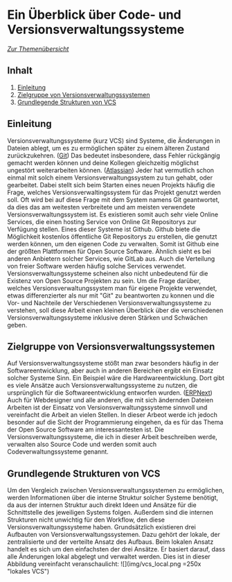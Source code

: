 Ein Überblick über Code- und Versionsverwaltungssysteme
=================================================
*[Zur Themenübersicht](../../themen.md)*

Inhalt
------
1. [Einleitung](#einleitung)
2. [Zielgruppe von Versionsverwaltungssystemen](#zielgruppe)
2. [Grundlegende Strukturen von VCS](#strukturen)

Einleitung
----------

Versionsverwaltungssysteme (kurz VCS) sind Systeme, die Änderungen in Dateien ablegt, um es zu ermöglichen später zu einem älteren Zustand zurückzukehren. ([Git](https://git-scm.com/book/en/v2/Getting-Started-About-Version-Control))
Das bedeutet insbesondere, dass Fehler rückgängig gemacht werden können und deine Kollegen gleichzeitig möglichst ungestört weiterarbeiten können. ([Atlassian](https://www.atlassian.com/git/tutorials/what-is-version-control))
Jeder hat vermutlich schon einmal mit solch einem Versionsverwaltungssystem zu tun gehabt, oder gearbeitet. Dabei stellt sich beim Starten eines neuen Projekts  häufig die Frage, welches Versionsverwaltingssystem für das Projekt genutzt werden soll. Oft wird bei auf diese Frage mit dem System namens Git geantwortet, da dies das am weitesten verbreitete und am meisten verwendete Versionsverwaltungssystem ist. Es existieren somit auch sehr viele Online Services, die einen hosting Service von Online Git Repositorys zur Verfügung stellen. Eines dieser Systeme ist Github. Github biete die Möglichkeit kostenlos öffentliche Git Repositorys zu erstellen, die genutzt werden können, um den eigenen Code zu verwalten. Somit ist Github eine der größten Plattformen für Open Source Software. Ähnlich sieht es bei anderen Anbietern solcher Services, wie GitLab aus. Auch die Verteilung von freier Software werden häufig solche Services verwendet. Versionsverwaltungssysteme scheinen also nicht unbedeutend für die Existenz von Open Source Projekten zu sein.
Um die Frage darüber, welches Versionsverwaltungssystem man für eigene Projekte verwendet, etwas differenzierter als nur mit "Git" zu beantworten zu konnen und die Vor- und Nachteile der Verschiedenen Versionsverwaltungssysteme zu verstehen, soll diese Arbeit einen kleinen Überblick über die verschiedenen Versionsverwaltungssysteme inklusive deren Stärken und Schwächen geben.

Zielgruppe von Versionsverwaltungssystemen
------------------------------------------

Auf Versionsverwaltungssysteme stößt man zwar besonders häufig in der Softwareentwicklung, aber auch in anderen Bereichen ergibt ein Einsatz solcher Systeme Sinn. Ein Beispiel wäre die Hardwareentwicklung. Dort gibt es viele Ansätze auch Versionsverwaltungssysteme zu nutzen, die ursprünglich für die Softwareentwicklung entworfen wurden. ([ERPNext](https://discuss.erpnext.com/t/erpnext-git-github-for-open-source-hardware-call-for-beta-user-s/18006)) Auch für Webdesigner und alle anderen, die mit sich ändernden Dateien Arbeiten ist der Einsatz von Versionsverwaltungssysteme sinnvoll und vereinfacht die Arbeit an vielen Stellen.
In dieser Arbeot werde ich jedoch besonder auf die Sicht der Programmierung eingehen, da es für das Thema der Open Source Software am interessantesten ist. Die Versionsverwaltungssysteme, die ich in dieser Arbeit beschreiben werde, verwalten also Source Code und werden somit auch Codeverwaltungssysteme genannt.

Grundlegende Strukturen von VCS
-------------------------------

Um den Vergleich zwischen Versionsverwaltungssystemen zu ermöglichen, werden Informationen über die interne Struktur solcher Systeme benötigt, da aus der internen Struktur auch direkt Ideen und Ansätze für die Schnittstelle des jeweiligen Systems folgen. Außerdem sind die internen Strukturen nicht unwichtig für den Workflow, den diese Versionsverwaltungssysteme haben.
Grundsätzlich existieren drei Aufbauten von Versionsverwaltungssystemen. Dazu gehört der lokale, der zentralisierte und der verteilte Ansatz des Aufbaus.
Beim lokalen Ansatz handelt es sich um den einfachsten der drei Ansätze. Er basiert darauf, dass alle Änderungen lokal abgelegt und verwaltet werden. Dies ist in dieser Abbildung vereinfacht veranschaulicht:
![](img/vcs_local.png =250x "lokales VCS")
